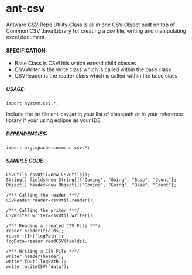 # ant-csv
Antware CSV Repo Utility Class is all in one CSV Object built on top of Common CSV Java Library for creating a csv file, writing and manipulating excel document.

#### SPECIFICATION:
- Base Class is CSVUtils which extend child classes
- CSVWriter is the write class which is called within the base class
- CSVReader is the reader class which is called within the base class

##### USAGE:
```import system.csv.*;```

Include the jar file ant-csv.jar in your list of classpath or in your reference library if your using eclipse as your IDE

##### DEPENDENCIES:
```import org.apache.commons.csv.*;```

##### SAMPLE CODE:
```
CSVUtils csvUtil=new CSVUtils();
String[] fields=new String[]{"Coming", "Going", "Base", "Count"};
Object[] header=new Object[]{"Coming", "Going", "Base", "Count"};

/*** Calling the reader ***/
CSVReader reader=csvUtil.reader();

/*** Calling the writer ***/
CSVWriter writer=csvUtil.writer();

/*** Reading a created CSV File ***/
reader.header(fields);
reader.fIn('logPath');
logData=reader.readCSV(fields);

/*** Writing a CSV File ***/
writer.header(header);
writer.fOut('logPath');
writer.writeCSV('data');

